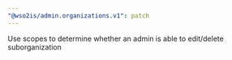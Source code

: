 ```yaml
---
"@wso2is/admin.organizations.v1": patch
---
```


Use scopes to determine whether an admin is able to edit/delete suborganization
